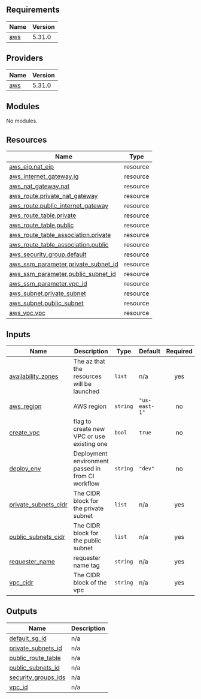 <!-- BEGIN_TF_DOCS -->
## Requirements

| Name | Version |
|------|---------|
| <a name="requirement_aws"></a> [aws](#requirement\_aws) | 5.31.0 |

## Providers

| Name | Version |
|------|---------|
| <a name="provider_aws"></a> [aws](#provider\_aws) | 5.31.0 |

## Modules

No modules.

## Resources

| Name | Type |
|------|------|
| [aws_eip.nat_eip](https://registry.terraform.io/providers/hashicorp/aws/5.31.0/docs/resources/eip) | resource |
| [aws_internet_gateway.ig](https://registry.terraform.io/providers/hashicorp/aws/5.31.0/docs/resources/internet_gateway) | resource |
| [aws_nat_gateway.nat](https://registry.terraform.io/providers/hashicorp/aws/5.31.0/docs/resources/nat_gateway) | resource |
| [aws_route.private_nat_gateway](https://registry.terraform.io/providers/hashicorp/aws/5.31.0/docs/resources/route) | resource |
| [aws_route.public_internet_gateway](https://registry.terraform.io/providers/hashicorp/aws/5.31.0/docs/resources/route) | resource |
| [aws_route_table.private](https://registry.terraform.io/providers/hashicorp/aws/5.31.0/docs/resources/route_table) | resource |
| [aws_route_table.public](https://registry.terraform.io/providers/hashicorp/aws/5.31.0/docs/resources/route_table) | resource |
| [aws_route_table_association.private](https://registry.terraform.io/providers/hashicorp/aws/5.31.0/docs/resources/route_table_association) | resource |
| [aws_route_table_association.public](https://registry.terraform.io/providers/hashicorp/aws/5.31.0/docs/resources/route_table_association) | resource |
| [aws_security_group.default](https://registry.terraform.io/providers/hashicorp/aws/5.31.0/docs/resources/security_group) | resource |
| [aws_ssm_parameter.private_subnet_id](https://registry.terraform.io/providers/hashicorp/aws/5.31.0/docs/resources/ssm_parameter) | resource |
| [aws_ssm_parameter.public_subnet_id](https://registry.terraform.io/providers/hashicorp/aws/5.31.0/docs/resources/ssm_parameter) | resource |
| [aws_ssm_parameter.vpc_id](https://registry.terraform.io/providers/hashicorp/aws/5.31.0/docs/resources/ssm_parameter) | resource |
| [aws_subnet.private_subnet](https://registry.terraform.io/providers/hashicorp/aws/5.31.0/docs/resources/subnet) | resource |
| [aws_subnet.public_subnet](https://registry.terraform.io/providers/hashicorp/aws/5.31.0/docs/resources/subnet) | resource |
| [aws_vpc.vpc](https://registry.terraform.io/providers/hashicorp/aws/5.31.0/docs/resources/vpc) | resource |

## Inputs

| Name | Description | Type | Default | Required |
|------|-------------|------|---------|:--------:|
| <a name="input_availability_zones"></a> [availability\_zones](#input\_availability\_zones) | The az that the resources will be launched | `list` | n/a | yes |
| <a name="input_aws_region"></a> [aws\_region](#input\_aws\_region) | AWS region | `string` | `"us-east-1"` | no |
| <a name="input_create_vpc"></a> [create\_vpc](#input\_create\_vpc) | flag to create new VPC or use existing one | `bool` | `true` | no |
| <a name="input_deploy_env"></a> [deploy\_env](#input\_deploy\_env) | Deployment environment passed in from CI workflow | `string` | `"dev"` | no |
| <a name="input_private_subnets_cidr"></a> [private\_subnets\_cidr](#input\_private\_subnets\_cidr) | The CIDR block for the private subnet | `list` | n/a | yes |
| <a name="input_public_subnets_cidr"></a> [public\_subnets\_cidr](#input\_public\_subnets\_cidr) | The CIDR block for the public subnet | `list` | n/a | yes |
| <a name="input_requester_name"></a> [requester\_name](#input\_requester\_name) | requester name tag | `string` | n/a | yes |
| <a name="input_vpc_cidr"></a> [vpc\_cidr](#input\_vpc\_cidr) | The CIDR block of the vpc | `string` | n/a | yes |

## Outputs

| Name | Description |
|------|-------------|
| <a name="output_default_sg_id"></a> [default\_sg\_id](#output\_default\_sg\_id) | n/a |
| <a name="output_private_subnets_id"></a> [private\_subnets\_id](#output\_private\_subnets\_id) | n/a |
| <a name="output_public_route_table"></a> [public\_route\_table](#output\_public\_route\_table) | n/a |
| <a name="output_public_subnets_id"></a> [public\_subnets\_id](#output\_public\_subnets\_id) | n/a |
| <a name="output_security_groups_ids"></a> [security\_groups\_ids](#output\_security\_groups\_ids) | n/a |
| <a name="output_vpc_id"></a> [vpc\_id](#output\_vpc\_id) | n/a |
<!-- END_TF_DOCS -->